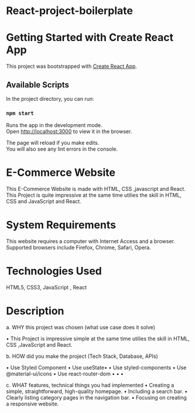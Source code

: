 # React-project-boilerplate

# Getting Started with Create React App

This project was bootstrapped with [Create React App](https://github.com/facebook/create-react-app).

## Available Scripts

In the project directory, you can run:

### `npm start`

Runs the app in the development mode.\
Open [http://localhost:3000](http://localhost:3000) to view it in the browser.

The page will reload if you make edits.\
You will also see any lint errors in the console.


# E-Commerce Website

This E-Commerce Website is made with HTML, CSS ,javascript and React. This Project is quite impressive at the same time utilies the skill in HTML, CSS and JavaScript and React. 

# System Requirements
This website requires a computer with Internet Access and a browser. Supported browsers include Firefox, Chrome, Safari, Opera.

# Technologies Used

HTML5, CSS3, JavaScript , React

# Description

a. WHY this project was chosen (what use case does it solve)

•	This Project is impressive simple at the same time utilies the skill in HTML, CSS ,JavaScript and React. 

b. HOW did you make the project (Tech Stack, Database, APIs)

•	Use Styled Component
• Use useState• 
• Use styled-components
• Use @material-ui/icons
• Use react-router-dom
• 
•
• 
   
c. WHAT features, technical things you had implemented
•	Creating a simple, straightforward, high-quality homepage.
• Including a search bar.
• Clearly listing category pages in the navigation bar.
• Focusing on creating a responsive website.

